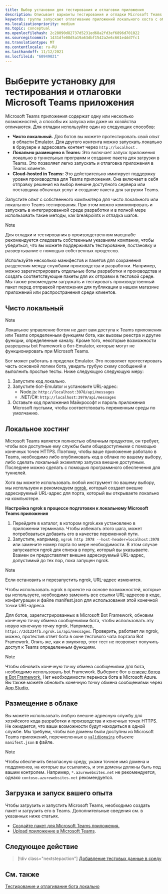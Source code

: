 ```yaml
---
title: Выбор установки для тестирования и отлаговки приложения
description: Описывает варианты тестирования и отладки Microsoft Teams приложений в локальной и облачной среде.
keywords: группы запускают отлагивание приложений локального хоста с облачным хостингом
ms.localizationpriority: medium
ms.topic: conceptual
ms.openlocfilehash: 2c28090d82737d5231ed68a2fd3ef6896d701022
ms.sourcegitcommit: 1431dfe08d5a19a63dbf1542a2e6c661e4dd7fc1
ms.translationtype: MT
ms.contentlocale: ru-RU
ms.lasthandoff: 11/12/2021
ms.locfileid: "60949021"
---
```

# <a name="choose-a-setup-to-test-and-debug-your-microsoft-teams-app"></a>Выберите установку для тестирования и отлаговки Microsoft Teams приложения

Microsoft Teams приложения содержат одну или несколько возможностей, а способы их запуска или даже их хозяйства отличаются. Для отладки используйте один из следующих способов:

* **Чисто локальный.** Для ботов вы можете протестировать свой опыт в области Emulator. Для другого контента можно запускать локально в браузере и адресовать контент через `http://localhost` .
* **Локально размещено в Teams**: Это включает запуск приложения локально в [](~/concepts/build-and-test/apps-package.md) туннельных [](~/concepts/deploy-and-publish/apps-upload.md) программ и создание пакета для загрузки в Teams. Это позволяет легко запускать и отлаговка приложения в Teams клиенте.
* **Cloud-hosted in Teams:** Это действительно имитирует поддержку уровня производства для Teams приложения. Она включает в себя отправку решения на выбор внешне [](~/concepts/build-and-test/apps-package.md) доступного сервера [](~/concepts/deploy-and-publish/apps-upload.md) или поставщика облачных услуг и создание пакета для загрузки Teams.

Запустите опыт с собственного компьютера для чисто локального или локального Teams тестирования. При этом можно компилировать и запускать в интегрированной среде разработки и в полной мере использовать такие методы, как breakpoints и отладка шагов.

> [!NOTE]
> Для отладки и тестирования в производственном масштабе рекомендуется следовать собственным указаниям компании, чтобы убедиться, что вы можете поддерживать тестирование, постановку и развертывание с помощью собственных процессов.

Используйте несколько манифестов и пакетов для сохранения разделения между службами производства и разработки. Например, можно зарегистрировать отдельные боты разработки и производства и создать соответствующие пакеты для их отправки в тестовой среде. Мы также рекомендуем загружать и тестировать производственный пакет перед отправкой приложения для публикации в нашем магазине приложений или распространения среди клиентов.

## <a name="purely-local"></a>Чисто локальный

> [!NOTE]
> Локальное управление ботом не дает вам доступа к Teams приложения или Teams определенным функциям бота, как вызовы реестра и другие функции, определенные каналу. Кроме того, некоторые возможности разрешены bot Framework в бот-Emulator, которые могут не функционировать при Microsoft Teams.

Бот может работать в пределах Emulator. Это позволяет протестировать часть основной логики бота, увидеть грубую схему сообщений и выполнить простые тесты. Ниже следующую следующую меру:

1. Запустите код локально.
2. Запустите бот-Emulator и установите URL-адрес:
   * Node.js: `http://localhost:3978/api/messages`
   * .NET/C#: `http://localhost:3979/api/messages`
3. Оставьте код приложения Майкрософт и пароль приложения Microsoft пустыми, чтобы соответствовать переменным среды по умолчанию.

## <a name="locally-hosted"></a>Локальное хостинг

Microsoft Teams является полностью облачным продуктом, он требует, чтобы все доступные ему службы были общедоступными с помощью конечных точек HTTPS. Поэтому, чтобы ваше приложение работало в Teams, необходимо либо опубликовать код в облаке по вашему выбору, либо сделать локальный экземпляр запуска внешне доступным. Последнее можно сделать с помощью программного обеспечения для туннелей.

Хотя вы можете использовать любой инструмент по вашему выбору, мы используем и рекомендуем [ngrok](https://ngrok.com/download), который создает внешне адресируемый URL-адрес для порта, который вы открываете локально на компьютере. 

**Настройка ngrok в процессе подготовки к локальному Microsoft Teams приложения**

1. Перейдите в каталог, в котором ngrok.exe установлено в приложении терминала. Чтобы избежать этого шага, может потребоваться добавить его в качестве переменной пути.
2. Запустите, например, `ngrok http 3978 --host-header=localhost:3978` или замените номер порта по мере необходимости.
   В этом случае запускается ngrok для списка в порту, который вы указываете. Взамен он предоставляет внешне адресируемый URL-адрес, допустимый до тех пор, пока запущен ngrok.

> [!NOTE]
> Если остановить и перезапустить ngrok, URL-адрес изменится.

Чтобы использовать ngrok в проекте на основе возможностей, которые вы используете, необходимо заменить все ссылки URL-адресов в коде, конфигурации и файле manifest.json для использования этой конечной точки URL-адреса.

Для ботов, зарегистрированных в Microsoft Bot Framework, обновим конечную точку обмена сообщениями бота, чтобы использовать эту новую конечную точку ngrok. Например, `https://2d1224fb.ngrok.io/api/messages`. Проверить, работает ли ngrok, можно, протестив ответ бота в окне тестового чата портала Bot Framework. Опять же, как и эмулятор, этот тест не позволяет получить доступ к Teams определенным функциям.

> [!NOTE]
> Чтобы обновить конечную точку обмена сообщениями для бота, необходимо использовать bot Framework. Выберите бот в [списке ботов в Bot Framework.](https://dev.botframework.com/bots) Нет необходимости переноса бота в Microsoft Azure. Вы также можете обновить конечную точку обмена сообщениями через [App Studio.](~/concepts/build-and-test/app-studio-overview.md)

## <a name="cloud-hosted"></a>Размещение в облаке

Вы можете использовать любую внешне адресную службу для хозяйского кода разработки и производства и конечных точек HTTPS. Не ожидается, что ваши возможности будут находиться в одной службе. Мы требуем, чтобы все домены были доступны из Microsoft Teams приложений, перечисленных в [`validDomains`](~/resources/schema/manifest-schema.md#validdomains) объекте `manifest.json` в файле.

> [!NOTE]
> Чтобы обеспечить безопасную среду, укажи точное имя домена и поддоменов, на которые вы ссылались, и эти домены должны быть под вашим контролем. Например, `*.azurewebsites.net` не рекомендуется, однако `contoso.azurewebsites.net` рекомендуется.

## <a name="load-and-run-your-experience"></a>Загрузка и запуск вашего опыта

Чтобы загрузить и запустить Microsoft Teams, необходимо создать пакет и загрузить его в Teams. Дополнительные сведения см. в указанных ниже статьях.

* [Создайте пакет для Microsoft Teams приложения.](~/concepts/build-and-test/apps-package.md)
* [Upload приложение в Microsoft Teams](~/concepts/deploy-and-publish/apps-upload.md).

## <a name="next-step"></a>Следующее действие

> [!div class="nextstepaction"] 
> [Добавление тестовых данные в среду](~/concepts/build-and-test/test-data.md)

## <a name="see-also"></a>См. также

[Тестирование и отлагивание бота локально](../../bots/how-to/debug/locally-with-an-ide.md#test-and-debug-your-bot-locally)
